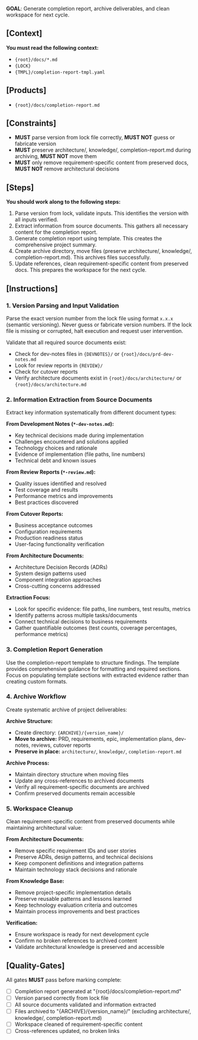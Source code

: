**GOAL**: Generate completion report, archive deliverables, and clean workspace for next cycle.

## [Context]
**You must read the following context:**
- `{root}/docs/*.md`
- `{LOCK}`
- `{TMPL}/completion-report-tmpl.yaml`

## [Products]
- `{root}/docs/completion-report.md`

## [Constraints]
- **MUST** parse version from lock file correctly, **MUST NOT** guess or fabricate version
- **MUST** preserve architecture/, knowledge/, completion-report.md during archiving, **MUST NOT** move them
- **MUST** only remove requirement-specific content from preserved docs, **MUST NOT** remove architectural decisions

## [Steps]
**You should work along to the following steps:**
1. Parse version from lock, validate inputs. This identifies the version with all inputs verified.
2. Extract information from source documents. This gathers all necessary content for the completion report.
3. Generate completion report using template. This creates the comprehensive project summary.
4. Create archive directory, move files (preserve architecture/, knowledge/, completion-report.md). This archives files successfully.
5. Update references, clean requirement-specific content from preserved docs. This prepares the workspace for the next cycle.

## [Instructions]

### 1. Version Parsing and Input Validation
Parse the exact version number from the lock file using format `x.x.x` (semantic versioning). Never guess or fabricate version numbers. If the lock file is missing or corrupted, halt execution and request user intervention.

Validate that all required source documents exist:
- Check for dev-notes files in `{DEVNOTES}/` or `{root}/docs/prd-dev-notes.md`
- Look for review reports in `{REVIEW}/`
- Check for cutover reports
- Verify architecture documents exist in `{root}/docs/architecture/` or `{root}/docs/architecture.md`

### 2. Information Extraction from Source Documents
Extract key information systematically from different document types:

**From Development Notes (`*-dev-notes.md`):**
- Key technical decisions made during implementation
- Challenges encountered and solutions applied
- Technology choices and rationale
- Evidence of implementation (file paths, line numbers)
- Technical debt and known issues

**From Review Reports (`*-review.md`):**
- Quality issues identified and resolved
- Test coverage and results
- Performance metrics and improvements
- Best practices discovered

**From Cutover Reports:**
- Business acceptance outcomes
- Configuration requirements
- Production readiness status
- User-facing functionality verification

**From Architecture Documents:**
- Architecture Decision Records (ADRs)
- System design patterns used
- Component integration approaches
- Cross-cutting concerns addressed

**Extraction Focus:**
- Look for specific evidence: file paths, line numbers, test results, metrics
- Identify patterns across multiple tasks/documents
- Connect technical decisions to business requirements
- Gather quantifiable outcomes (test counts, coverage percentages, performance metrics)

### 3. Completion Report Generation
Use the completion-report template to structure findings. The template provides comprehensive guidance for formatting and required sections. Focus on populating template sections with extracted evidence rather than creating custom formats.

### 4. Archive Workflow
Create systematic archive of project deliverables:

**Archive Structure:**
- Create directory: `{ARCHIVE}/{version_name}/`
- **Move to archive:** PRD, requirements, epic, implementation plans, dev-notes, reviews, cutover reports
- **Preserve in place:** `architecture/`, `knowledge/`, `completion-report.md`

**Archive Process:**
- Maintain directory structure when moving files
- Update any cross-references to archived documents
- Verify all requirement-specific documents are archived
- Confirm preserved documents remain accessible

### 5. Workspace Cleanup
Clean requirement-specific content from preserved documents while maintaining architectural value:

**From Architecture Documents:**
- Remove specific requirement IDs and user stories
- Preserve ADRs, design patterns, and technical decisions
- Keep component definitions and integration patterns
- Maintain technology stack decisions and rationale

**From Knowledge Base:**
- Remove project-specific implementation details
- Preserve reusable patterns and lessons learned
- Keep technology evaluation criteria and outcomes
- Maintain process improvements and best practices

**Verification:**
- Ensure workspace is ready for next development cycle
- Confirm no broken references to archived content
- Validate architectural knowledge is preserved and accessible

## [Quality-Gates]
All gates **MUST** pass before marking complete:
- [ ] Completion report generated at "{root}/docs/completion-report.md"
- [ ] Version parsed correctly from lock file
- [ ] All source documents validated and information extracted
- [ ] Files archived to "{ARCHIVE}/{version_name}/" (excluding architecture/, knowledge/, completion-report.md)
- [ ] Workspace cleaned of requirement-specific content
- [ ] Cross-references updated, no broken links
